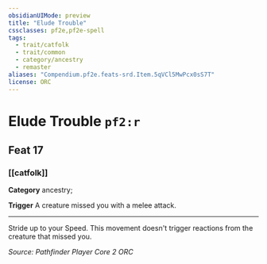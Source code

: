 ```yaml
---
obsidianUIMode: preview
title: "Elude Trouble"
cssclasses: pf2e,pf2e-spell
tags:
  - trait/catfolk
  - trait/common
  - category/ancestry
  - remaster
aliases: "Compendium.pf2e.feats-srd.Item.5qVCl5MwPcx0sS7T"
license: ORC
---
```

# Elude Trouble `pf2:r`
## Feat 17
### [[catfolk]]

**Category** ancestry; 




**Trigger** A creature missed you with a melee attack.

* * *

Stride up to your Speed. This movement doesn't trigger reactions from the creature that missed you.

*Source: Pathfinder Player Core 2*
*ORC*